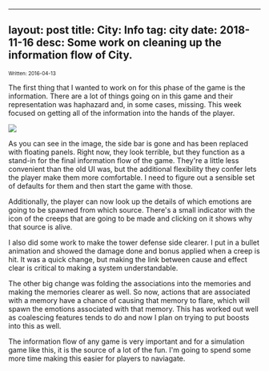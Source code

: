
---
layout: post
title: City: Info
tag: city
date: 2018-11-16
desc: Some work on cleaning up the information flow of City.
---

<p style="font-size:10px">Written: 2016-04-13


The first thing that I wanted to work on for this phase of the game is the information. There are a lot of things going on in this game and their representation was haphazard and, in some cases, missing. This week focused on getting all of the information into the hands of the player.

<img src="/blogImages/SS_2016-04-13_01.png" />

As you can see in the image, the side bar is gone and has been replaced with floating panels. Right now, they look terrible, but they function as a stand-in for the final information flow of the game. They're a little less convenient than the old UI was, but the additional flexibility they confer lets the player make them more comfortable. I need to figure out a sensible set of defaults for them and then start the game with those.


Additionally, the player can now look up the details of which emotions are going to be spawned from which source. There's a small indicator with the icon of the creeps that are going to be made and clicking on it shows why that source is alive.


I also did some work to make the tower defense side clearer. I put in a bullet animation and showed the damage done and bonus applied when a creep is hit. It was a quick change, but making the link between cause and effect clear is critical to making a system understandable.


The other big change was folding the associations into the memories and making the memories clearer as well. So now, actions that are associated with a memory have a chance of causing that memory to flare, which will spawn the emotions associated with that memory. This has worked out well as coalescing features tends to do and now I plan on trying to put boosts into this as well.


The information flow of any game is very important and for a simulation game like this, it is the source of a lot of the fun. I'm going to spend some more time making this easier for players to naviagate.

